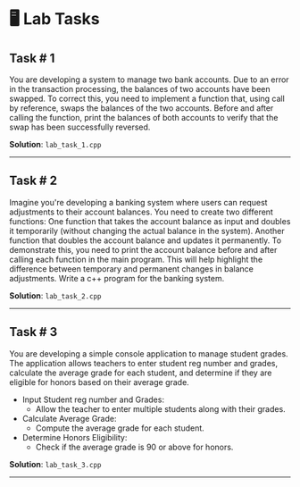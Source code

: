 # 🖥 Lab Tasks
## Task # 1
You are developing a system to manage two bank accounts. Due to an error in the transaction 
processing, the balances of two accounts have been swapped. To correct this, you need to 
implement a function that, using call by reference, swaps the balances of the two accounts. 
Before and after calling the function, print the balances of both accounts to verify that the 
swap has been successfully reversed. 

**Solution**: `lab_task_1.cpp`

---
## Task # 2
Imagine you're developing a banking system where users can request adjustments to their 
account balances. You need to create two different functions: 
One function that takes the account balance as input and doubles it temporarily (without 
changing the actual balance in the system). 
Another function that doubles the account balance and updates it permanently. 
To demonstrate this, you need to print the account balance before and after calling each 
function in the main program. This will help highlight the difference between temporary and 
permanent changes in balance adjustments. Write a c++ program for the banking system.

**Solution**: `lab_task_2.cpp`

---
## Task # 3
You are developing a simple console application to manage student grades. The application allows teachers to enter student reg number and grades, calculate the average grade for each 
student, and determine if they are eligible for honors based on their average grade. 
- Input Student reg number and Grades: 
    - Allow the teacher to enter multiple students along with their grades. 
- Calculate Average Grade: 
    - Compute the average grade for each student. 
- Determine Honors Eligibility: 
    - Check if the average grade is 90 or above for honors.


**Solution**: `lab_task_3.cpp`

---